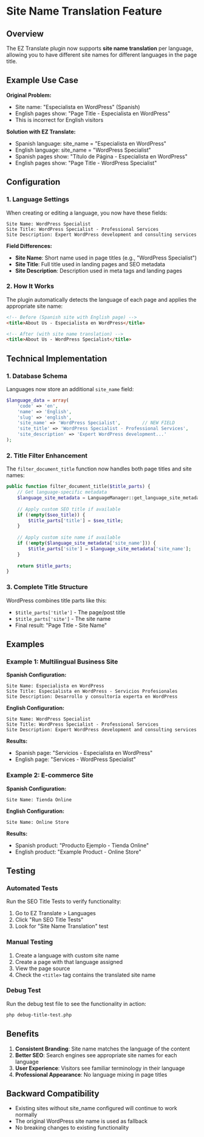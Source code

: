 # Site Name Translation Feature

## Overview

The EZ Translate plugin now supports **site name translation** per language, allowing you to have different site names for different languages in the page title.

## Example Use Case

**Original Problem:**
- Site name: "Especialista en WordPress" (Spanish)
- English pages show: "Page Title - Especialista en WordPress"
- This is incorrect for English visitors

**Solution with EZ Translate:**
- Spanish language: site_name = "Especialista en WordPress"
- English language: site_name = "WordPress Specialist"
- Spanish pages show: "Título de Página - Especialista en WordPress"
- English pages show: "Page Title - WordPress Specialist"

## Configuration

### 1. Language Settings

When creating or editing a language, you now have these fields:

```
Site Name: WordPress Specialist
Site Title: WordPress Specialist - Professional Services
Site Description: Expert WordPress development and consulting services
```

**Field Differences:**
- **Site Name**: Short name used in page titles (e.g., "WordPress Specialist")
- **Site Title**: Full title used in landing pages and SEO metadata
- **Site Description**: Description used in meta tags and landing pages

### 2. How It Works

The plugin automatically detects the language of each page and applies the appropriate site name:

```html
<!-- Before (Spanish site with English page) -->
<title>About Us - Especialista en WordPress</title>

<!-- After (with site name translation) -->
<title>About Us - WordPress Specialist</title>
```

## Technical Implementation

### 1. Database Schema

Languages now store an additional `site_name` field:

```php
$language_data = array(
    'code' => 'en',
    'name' => 'English',
    'slug' => 'english',
    'site_name' => 'WordPress Specialist',        // NEW FIELD
    'site_title' => 'WordPress Specialist - Professional Services',
    'site_description' => 'Expert WordPress development...'
);
```

### 2. Title Filter Enhancement

The `filter_document_title` function now handles both page titles and site names:

```php
public function filter_document_title($title_parts) {
    // Get language-specific metadata
    $language_site_metadata = LanguageManager::get_language_site_metadata($current_language);
    
    // Apply custom SEO title if available
    if (!empty($seo_title)) {
        $title_parts['title'] = $seo_title;
    }
    
    // Apply custom site name if available
    if (!empty($language_site_metadata['site_name'])) {
        $title_parts['site'] = $language_site_metadata['site_name'];
    }
    
    return $title_parts;
}
```

### 3. Complete Title Structure

WordPress combines title parts like this:
- `$title_parts['title']` - The page/post title
- `$title_parts['site']` - The site name
- Final result: "Page Title - Site Name"

## Examples

### Example 1: Multilingual Business Site

**Spanish Configuration:**
```
Site Name: Especialista en WordPress
Site Title: Especialista en WordPress - Servicios Profesionales
Site Description: Desarrollo y consultoría experta en WordPress
```

**English Configuration:**
```
Site Name: WordPress Specialist
Site Title: WordPress Specialist - Professional Services  
Site Description: Expert WordPress development and consulting services
```

**Results:**
- Spanish page: "Servicios - Especialista en WordPress"
- English page: "Services - WordPress Specialist"

### Example 2: E-commerce Site

**Spanish Configuration:**
```
Site Name: Tienda Online
```

**English Configuration:**
```
Site Name: Online Store
```

**Results:**
- Spanish product: "Producto Ejemplo - Tienda Online"
- English product: "Example Product - Online Store"

## Testing

### Automated Tests

Run the SEO Title Tests to verify functionality:
1. Go to EZ Translate > Languages
2. Click "Run SEO Title Tests"
3. Look for "Site Name Translation" test

### Manual Testing

1. Create a language with custom site name
2. Create a page with that language assigned
3. View the page source
4. Check the `<title>` tag contains the translated site name

### Debug Test

Run the debug test file to see the functionality in action:
```bash
php debug-title-test.php
```

## Benefits

1. **Consistent Branding**: Site name matches the language of the content
2. **Better SEO**: Search engines see appropriate site names for each language
3. **User Experience**: Visitors see familiar terminology in their language
4. **Professional Appearance**: No language mixing in page titles

## Backward Compatibility

- Existing sites without site_name configured will continue to work normally
- The original WordPress site name is used as fallback
- No breaking changes to existing functionality
